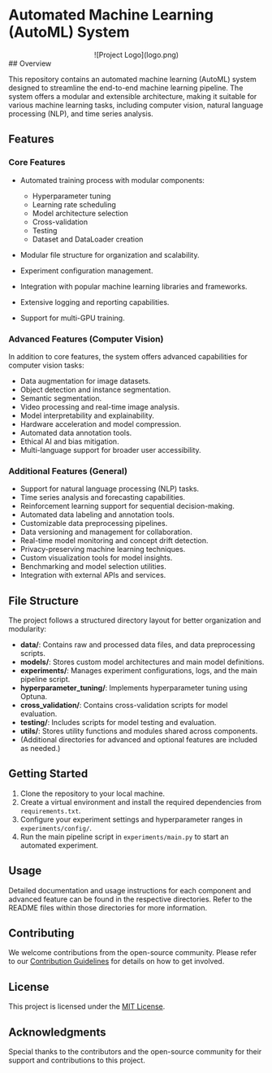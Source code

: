 # Automated Machine Learning (AutoML) System
<center>
![Project Logo](logo.png)
</center>
## Overview

This repository contains an automated machine learning (AutoML) system designed to streamline the end-to-end machine learning pipeline. The system offers a modular and extensible architecture, making it suitable for various machine learning tasks, including computer vision, natural language processing (NLP), and time series analysis.

## Features

### Core Features

- Automated training process with modular components:
  - Hyperparameter tuning
  - Learning rate scheduling
  - Model architecture selection
  - Cross-validation
  - Testing
  - Dataset and DataLoader creation

- Modular file structure for organization and scalability.
- Experiment configuration management.
- Integration with popular machine learning libraries and frameworks.
- Extensive logging and reporting capabilities.
- Support for multi-GPU training.

### Advanced Features (Computer Vision)

In addition to core features, the system offers advanced capabilities for computer vision tasks:

- Data augmentation for image datasets.
- Object detection and instance segmentation.
- Semantic segmentation.
- Video processing and real-time image analysis.
- Model interpretability and explainability.
- Hardware acceleration and model compression.
- Automated data annotation tools.
- Ethical AI and bias mitigation.
- Multi-language support for broader user accessibility.

### Additional Features (General)

- Support for natural language processing (NLP) tasks.
- Time series analysis and forecasting capabilities.
- Reinforcement learning support for sequential decision-making.
- Automated data labeling and annotation tools.
- Customizable data preprocessing pipelines.
- Data versioning and management for collaboration.
- Real-time model monitoring and concept drift detection.
- Privacy-preserving machine learning techniques.
- Custom visualization tools for model insights.
- Benchmarking and model selection utilities.
- Integration with external APIs and services.

## File Structure

The project follows a structured directory layout for better organization and modularity:

- **data/**: Contains raw and processed data files, and data preprocessing scripts.
- **models/**: Stores custom model architectures and main model definitions.
- **experiments/**: Manages experiment configurations, logs, and the main pipeline script.
- **hyperparameter_tuning/**: Implements hyperparameter tuning using Optuna.
- **cross_validation/**: Contains cross-validation scripts for model evaluation.
- **testing/**: Includes scripts for model testing and evaluation.
- **utils/**: Stores utility functions and modules shared across components.
- (Additional directories for advanced and optional features are included as needed.)

## Getting Started

1. Clone the repository to your local machine.
2. Create a virtual environment and install the required dependencies from `requirements.txt`.
3. Configure your experiment settings and hyperparameter ranges in `experiments/config/`.
4. Run the main pipeline script in `experiments/main.py` to start an automated experiment.

## Usage

Detailed documentation and usage instructions for each component and advanced feature can be found in the respective directories. Refer to the README files within those directories for more information.

## Contributing

We welcome contributions from the open-source community. Please refer to our [Contribution Guidelines](CONTRIBUTING.md) for details on how to get involved.

## License

This project is licensed under the [MIT License](LICENSE).

## Acknowledgments

Special thanks to the contributors and the open-source community for their support and contributions to this project.

